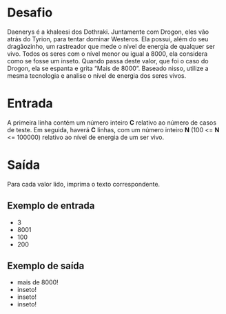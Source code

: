<h1>Desafio</h1>
<p>Daenerys é a khaleesi dos Dothraki. Juntamente com Drogon, eles vão atrás do Tyrion, para tentar dominar Westeros. Ela possui, além do seu dragãozinho, um rastreador que mede o nível de energia de qualquer ser vivo. Todos os seres com o nível menor ou igual a 8000, ela considera como se fosse um inseto. Quando passa deste valor, que foi o caso do Drogon, ela se espanta e grita “Mais de 8000”. Baseado nisso, utilize a mesma tecnologia e analise o nível de energia dos seres vivos.</p>

<h1>Entrada</h1>
<p>A primeira linha contém um número inteiro <strong>C</strong> relativo ao número de casos de teste. Em seguida, haverá <strong>C</strong> linhas, com um número inteiro <strong>N</strong> (100 <= <strong>N</strong> <= 100000) relativo ao nível de energia de um ser vivo.</p>

<h1>Saída</h1>
<p>Para cada valor lido, imprima o texto correspondente.</p>

<h2>Exemplo de entrada</h2>
<ul>
    <li>3</li>
    <li>8001</li>
    <li>100</li>
    <li>200</li>
</ul>
<h2>Exemplo de saída</h2>
<ul>
    <li>mais de 8000!</li>
    <li>inseto!</li>
    <li>inseto!</li>
    <li>inseto!</li>
</ul>